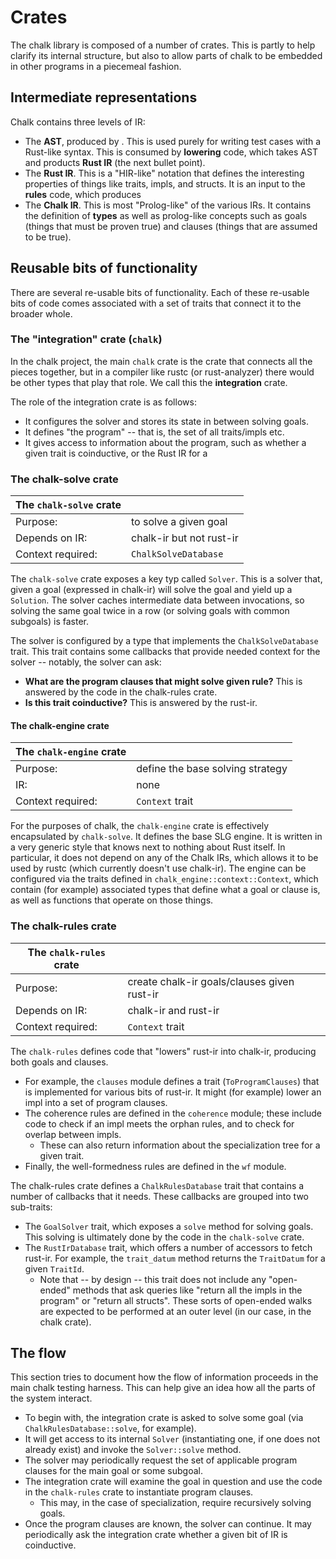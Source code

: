 # Crates

The chalk library is composed of a number of crates.  This is partly
to help clarify its internal structure, but also to allow parts of
chalk to be embedded in other programs in a piecemeal fashion.

## Intermediate representations

Chalk contains three levels of IR:

- The **AST**, produced by . This is used purely for writing test cases
  with a Rust-like syntax. This is consumed by **lowering** code, which
  takes AST and products **Rust IR** (the next bullet point).
- The **Rust IR**. This is a "HIR-like" notation that defines the
  interesting properties of things like traits, impls, and structs.
  It is an input to the **rules** code, which produces
- The **Chalk IR**. This is most "Prolog-like" of the various IRs. It
  contains the definition of **types** as well as prolog-like concepts
  such as goals (things that must be proven true) and clauses (things
  that are assumed to be true).

## Reusable bits of functionality

There are several re-usable bits of functionality. Each of these
re-usable bits of code comes associated with a set of traits that
connect it to the broader whole.

### The "integration" crate (`chalk`)

In the chalk project, the main `chalk` crate is the crate that
connects all the pieces together, but in a compiler like rustc (or
rust-analyzer) there would be other types that play that role. We call
this the **integration** crate.

The role of the integration crate is as follows:

- It configures the solver and stores its state in between solving goals.
- It defines "the program" -- that is, the set of all traits/impls etc.
- It gives access to information about the program, such as whether a given
  trait is coinductive, or the Rust IR for a


### The chalk-solve crate

| The `chalk-solve` crate | |
|---|--- |
| Purpose:  | to solve a given goal |
| Depends on IR:  | chalk-ir but not rust-ir   |
| Context required:  | `ChalkSolveDatabase` |

The `chalk-solve` crate exposes a key typ called `Solver`.  This is a
solver that, given a goal (expressed in chalk-ir) will solve the goal
and yield up a `Solution`. The solver caches intermediate data between
invocations, so solving the same goal twice in a row (or solving goals
with common subgoals) is faster.

The solver is configured by a type that implements the
`ChalkSolveDatabase` trait. This trait contains some callbacks that
provide needed context for the solver -- notably, the solver can ask:

- **What are the program clauses that might solve given rule?** This
  is answered by the code in the chalk-rules crate.
- **Is this trait coinductive?** This is answered by the rust-ir.

#### The chalk-engine crate

| The `chalk-engine` crate  |   |
|---|--- |
| Purpose:  | define the base solving strategy |
| IR:  | none   |
| Context required:  | `Context` trait |

For the purposes of chalk, the `chalk-engine` crate is effectively
encapsulated by `chalk-solve`.  It defines the base SLG engine. It is
written in a very generic style that knows next to nothing about Rust
itself. In particular, it does not depend on any of the Chalk IRs,
which allows it to be used by rustc (which currently doesn't use
chalk-ir). The engine can be configured via the traits defined in
`chalk_engine::context::Context`, which contain (for example)
associated types that define what a goal or clause is, as well as
functions that operate on those things.

### The chalk-rules crate

| The `chalk-rules` crate  |   |
|---|--- |
| Purpose:  | create chalk-ir goals/clauses given rust-ir |
| Depends on IR:  | chalk-ir and rust-ir   |
| Context required:  | `Context` trait |

The `chalk-rules` defines code that "lowers" rust-ir into chalk-ir,
producing both goals and clauses.

- For example, the `clauses` module defines a trait
  (`ToProgramClauses`) that is implemented for various bits of
  rust-ir.  It might (for example) lower an impl into a set of program
  clauses.
- The coherence rules are defined in the `coherence` module; these
  include code to check if an impl meets the orphan rules, and to
  check for overlap between impls.
  - These can also return information about the specialization tree
    for a given trait.
- Finally, the well-formedness rules are defined in the `wf` module.

The chalk-rules crate defines a `ChalkRulesDatabase` trait that contains
a number of callbacks that it needs. These callbacks are grouped into
two sub-traits:

- The `GoalSolver` trait, which exposes a `solve` method for solving
  goals.  This solving is ultimately done by the code in the
  `chalk-solve` crate.
- The `RustIrDatabase` trait, which offers a number of accessors to
  fetch rust-ir. For example, the `trait_datum` method returns the
  `TraitDatum` for a given `TraitId`.
  - Note that -- by design -- this trait does not include any
    "open-ended" methods that ask queries like "return all the impls
    in the program" or "return all structs". These sorts of open-ended
    walks are expected to be performed at an outer level (in our case,
    in the chalk crate).

## The flow

This section tries to document how the flow of information proceeds in
the main chalk testing harness. This can help give an idea how all the
parts of the system interact.

- To begin with, the integration crate is asked to solve some goal
  (via `ChalkRulesDatabase::solve`, for example).
- It will get access to its internal `Solver` (instantiating one, if
  one does not already exist) and invoke the `Solver::solve` method.
- The solver may periodically request the set of applicable program clauses
  for the main goal or some subgoal.
- The integration crate will examine the goal in question and use the code in the `chalk-rules`
  crate to instantiate program clauses.
  - This may, in the case of specialization, require recursively solving goals.
- Once the program clauses are known, the solver can continue. It may
  periodically ask the integration crate whether a given bit of IR is
  coinductive.
